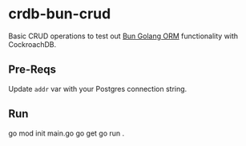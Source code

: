# crdb-bun-crud
Basic CRUD operations to test out [Bun Golang ORM](https://bun.uptrace.dev/) functionality with CockroachDB.

## Pre-Reqs
Update `addr` var with your Postgres connection string.

## Run
go mod init main.go
go get 
go run . 
